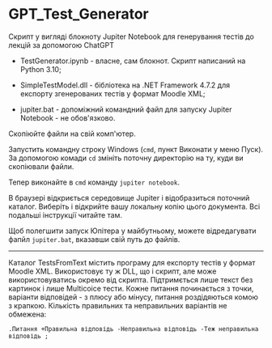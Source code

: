 # GPT_Test_Generator

Скрипт у вигляді блокноту Jupiter Notebook для генерування тестів до лекцій за допомогою ChatGPT


 - TestGenerator.ipynb - власне, сам блокнот. Скрипт написаний на Python 3.10;

 - SimpleTestModel.dll - бібліотека на .NET Framework 4.7.2 для експорту згенерованих тестів у формат Moodle XML;

 - jupiter.bat - допоміжний командний файл для запуску Jupiter Notebook - не обов'язково.

 Скопіюйте файли на свій комп'ютер. 

Запустить командну строку Windows (`cmd`, пункт Виконати у меню Пуск). За допомогою комади `cd` змініть поточну директорію на ту, куди ви скопіювали файли.

Тепер виконайте в `cmd` команду `jupiter notebook`.

В браузері відкриється середовище Jupiter і відобразиться поточний каталог. Виберіть і відкрийте вашу локальну копію цього документа. Всі подальші інструкції читайте там.

Щоб полегшити запуск Юпітера у майбутньому, можете відредагувати фапйл `jupiter.bat`, вказавши свій путь до файлів.

----

Каталог TestsFromText містить програму для експорту тестів у формат Moodle XML. Використовує ту ж DLL, що і скрипт, але може використовуватись окремо від скрипта. Підтримється лише текст без картинок і лише Multicoice тести. Кожне питання починається з точки, варіанти відповідей - з плюсу або мінусу, питання роздідяються комою з крапкою. Кількість правильних та неправильних варіантів не обмежена:

`
    .Питання
    +Правильна відповідь
    -Неправильна відповідь
    -Теж неправильна відповідь
    ;
`
